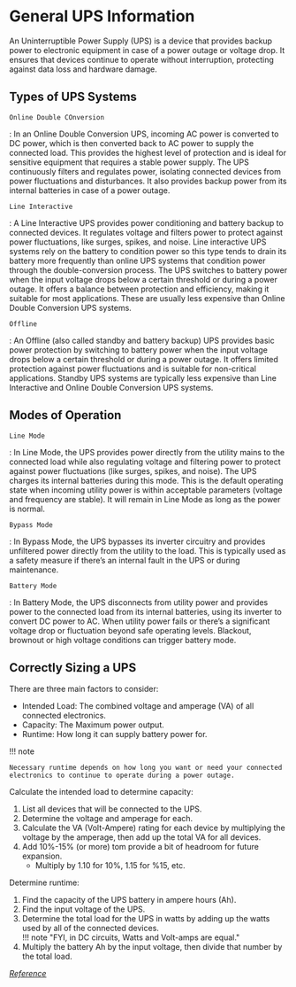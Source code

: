 # General UPS Information

An Uninterruptible Power Supply (UPS) is a device that provides backup power to electronic equipment in case of a power outage or voltage drop. It ensures that devices continue to operate without interruption, protecting against data loss and hardware damage.

## Types of UPS Systems

`Online Double COnversion`

:   In an Online Double Conversion UPS, incoming AC power is converted to DC power, which is then converted back to AC power to supply the connected load. This provides the highest level of protection and is ideal for sensitive equipment that requires a stable power supply. The UPS continuously filters and regulates power, isolating connected devices from power fluctuations and disturbances. It also provides backup power from its internal batteries in case of a power outage.

`Line Interactive`

:   A Line Interactive UPS provides power conditioning and battery backup to connected devices. It regulates voltage and filters power to protect against power fluctuations, like surges, spikes, and noise. Line interactive UPS systems rely on the battery to condition power so this type tends to drain its battery more frequently than online UPS systems that condition power through the double-conversion process. The UPS switches to battery power when the input voltage drops below a certain threshold or during a power outage. It offers a balance between protection and efficiency, making it suitable for most applications. These are usually less expensive than Online Double Conversion UPS systems.

`Offline`

:   An Offline (also called standby and battery backup) UPS provides basic power protection by switching to battery power when the input voltage drops below a certain threshold or during a power outage. It offers limited protection against power fluctuations and is suitable for non-critical applications. Standby UPS systems are typically less expensive than Line Interactive and Online Double Conversion UPS systems.

## Modes of Operation

`Line Mode`

:   In Line Mode, the UPS provides power directly from the utility mains to the connected load while also regulating voltage and filtering power to protect against power fluctuations (like surges, spikes, and noise). The UPS charges its internal batteries during this mode. This is the default operating state when incoming utility power is within acceptable parameters (voltage and frequency are stable). It will remain in Line Mode as long as the power is normal.

`Bypass Mode`

:    In Bypass Mode, the UPS bypasses its inverter circuitry and provides unfiltered power directly from the utility to the load. This is typically used as a safety measure if there’s an internal fault in the UPS or during maintenance. 

`Battery Mode`

:    In Battery Mode, the UPS disconnects from utility power and provides power to the connected load from its internal batteries, using its inverter to convert DC power to AC. When utility power fails or there’s a significant voltage drop or fluctuation beyond safe operating levels. Blackout, brownout or high voltage conditions can trigger battery mode.

## Correctly Sizing a UPS

There are three main factors to consider:

- Intended Load: The combined voltage and amperage (VA) of all connected electronics.
- Capacity: The Maximum power output.
- Runtime: How long it can supply battery power for.

!!! note

    Necessary runtime depends on how long you want or need your connected electronics to continue to operate during a power outage.

Calculate the intended load to determine capacity:

1. List all devices that will be connected to the UPS.
2. Determine the voltage and amperage for each.
3. Calculate the VA (Volt-Ampere) rating for each device by multiplying the voltage by the amperage, then add up the total VA for all devices.
4. Add 10%-15% (or more) tom provide a bit of headroom for future expansion.
    - Multiply by 1.10 for 10%, 1.15 for %15, etc.

Determine runtime:

1. Find the capacity of the UPS battery in ampere hours (Ah).
2. Find the input voltage of the UPS.
3. Determine the total load for the UPS in watts by adding up the watts used by all of the connected devices.<br />
   !!! note "FYI, in DC circuits, Watts and Volt-amps are equal."
4. Multiply the battery Ah by the input voltage, then divide that number by the total load.

[*Reference*](https://www.lifewire.com/size-an-uninterruptible-power-supply-5208486)